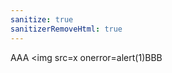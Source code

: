 ```yaml
---
sanitize: true
sanitizerRemoveHtml: true
---
```

AAA<sometag> <img <sometag> src=x onerror=alert(1)BBB
